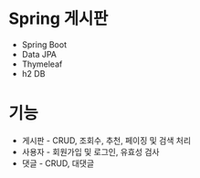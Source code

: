 # Spring 게시판
- Spring Boot
- Data JPA
- Thymeleaf
- h2 DB

# 기능
 - 게시판 - CRUD, 조회수, 추천, 페이징 및 검색 처리
 - 사용자 - 회원가입 및 로그인, 유효성 검사
 - 댓글 - CRUD, 대댓글
 
